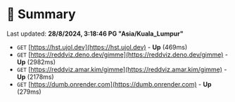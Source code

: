 # 📖 Summary
Last updated: **28/8/2024, 3:18:46 PG "Asia/Kuala_Lumpur"**

- `GET` [https://hst.ujol.dev](https://hst.ujol.dev) - **Up** (469ms)
- `GET` [https://reddviz.deno.dev/gimme](https://reddviz.deno.dev/gimme) - **Up** (2982ms)
- `GET` [https://reddviz.amar.kim/gimme](https://reddviz.amar.kim/gimme) - **Up** (2178ms)
- `GET` [https://dumb.onrender.com](https://dumb.onrender.com) - **Up** (279ms)
